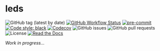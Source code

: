 # leds

![GitHub tag (latest by date)](https://img.shields.io/github/v/tag/legend-exp/leds?logo=git)
[![GitHub Workflow Status](https://img.shields.io/github/workflow/status/legend-exp/leds/leds/main?label=main%20branch&logo=github)](https://github.com/legend-exp/leds/actions)
[![pre-commit](https://img.shields.io/badge/pre--commit-enabled-brightgreen?logo=pre-commit&logoColor=white)](https://github.com/pre-commit/pre-commit)
[![Code style: black](https://img.shields.io/badge/code%20style-black-000000.svg)](https://github.com/psf/black)
[![Codecov](https://img.shields.io/codecov/c/github/legend-exp/leds?logo=codecov)](https://app.codecov.io/gh/legend-exp/leds)
![GitHub issues](https://img.shields.io/github/issues/legend-exp/leds?logo=github)
![GitHub pull requests](https://img.shields.io/github/issues-pr/legend-exp/leds?logo=github)
![License](https://img.shields.io/github/license/legend-exp/leds)
[![Read the Docs](https://img.shields.io/readthedocs/leds?logo=readthedocs)](https://leds.readthedocs.io)

*Work in progress...*

